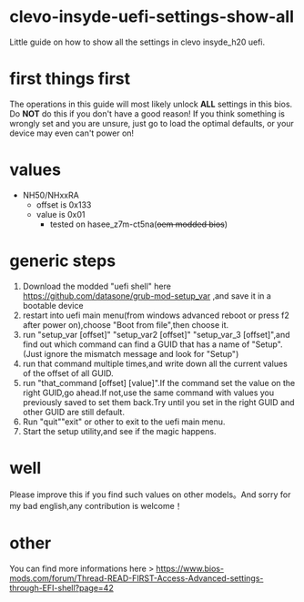# clevo-insyde-uefi-settings-show-all
Little guide on how to show all the settings in clevo insyde_h20 uefi.

# first things first
The operations in this guide will most likely unlock __ALL__ settings in this bios. Do __NOT__ do this if you don't have a good reason!
If you think something is wrongly set and you are unsure, just go to load the optimal defaults, or your device may even can't power on!

# values
+ NH50/NHxxRA
    + offset is 0x133
    + value is 0x01
      + tested on hasee_z7m-ct5na(~~oem modded bios~~)

# generic steps
1.  Download the modded "uefi shell" here https://github.com/datasone/grub-mod-setup_var ,and save it in a bootable device
2.  restart into uefi main menu(from windows advanced reboot or press f2 after power on),choose "Boot from file",then choose it.
3.  run "setup_var [offset]" "setup_var2 [offset]" "setup_var_3 [offset]",and find out which command can find a GUID that has a name of "Setup".(Just ignore the mismatch message and look for "Setup")
4. run that command multiple times,and write down all the current values of the offset of all GUID.
5. run "that_command [offset] [value]".If the command set the value on the right GUID,go ahead.If not,use the same command with values you previously saved to set them back.Try until you set in the right GUID and other GUID are still default.
6. Run "quit""exit" or other to exit to the uefi main menu.
7. Start the setup utility,and see if the magic happens.

# well
Please improve this if you find such values on other models。And sorry for my bad english,any contribution is welcome！

# other
You can find more informations here > https://www.bios-mods.com/forum/Thread-READ-FIRST-Access-Advanced-settings-through-EFI-shell?page=42
